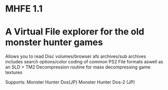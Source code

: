 # MHFE 1.1




# A Virtual File explorer for the old monster hunter games
Allows you to read Disc volumes/browser afs archives/sub archives includes search options/color coding of common PS2 File formats aswell as
an SLD > TM2 Decompression routine for mass decompressing game textures


Supports:
Monster Hunter Dos(JP)
Monster Hunter Dos-2 (JP)





